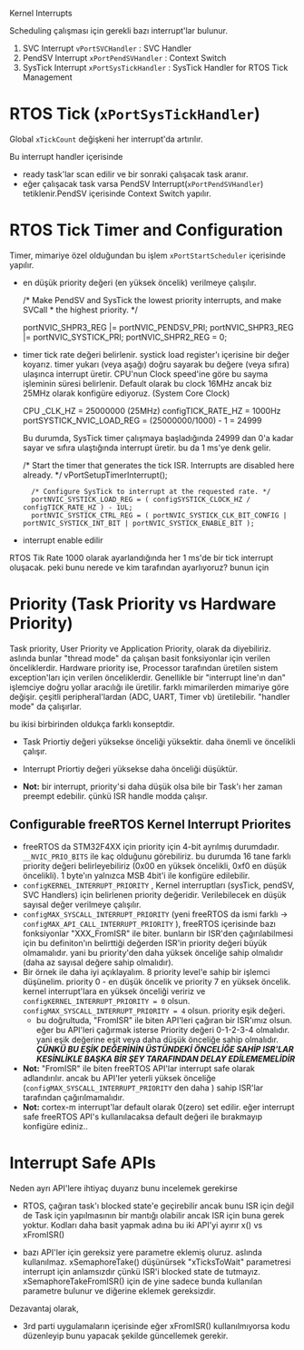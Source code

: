 Kernel Interrupts

Scheduling çalışması için gerekli bazı interrupt'lar bulunur.

1. SVC Interrupt        `vPortSVCHandler`     : SVC Handler
2. PendSV Interrupt     `xPortPendSVHandler`  : Context Switch
3. SysTick Interrupt    `xPortSysTickHandler` : SysTick Handler for RTOS Tick Management

# RTOS Tick (`xPortSysTickHandler`)

Global `xTickCount` değişkeni her interrupt'da artırılır.

Bu interrupt handler içerisinde
- ready task'lar scan edilir ve bir sonraki çalışacak task aranır.
- eğer çalışacak task varsa PendSV Interrupt(`xPortPendSVHandler`) tetiklenir.PendSV içerisinde Context Switch yapılır.

# RTOS Tick Timer and Configuration

Timer, mimariye özel olduğundan bu işlem `xPortStartScheduler` içerisinde yapılır.
- en düşük priority değeri (en yüksek öncelik) verilmeye çalışılır.


    /* Make PendSV and SysTick the lowest priority interrupts, and make SVCall * the highest priority. */
    
    portNVIC_SHPR3_REG |= portNVIC_PENDSV_PRI;
    portNVIC_SHPR3_REG |= portNVIC_SYSTICK_PRI;
    portNVIC_SHPR2_REG = 0;

- timer tick rate değeri belirlenir. systick load register'ı içerisine bir değer koyarız.
    timer yukarı (veya aşağı) doğru sayarak bu değere (veya sıfıra) ulaşınca interrupt üretir.
    CPU'nun Clock speed'ine göre bu sayma işleminin süresi belirlenir.
    Default olarak bu clock 16MHz ancak biz 25MHz olarak konfigüre ediyoruz. (System Core Clock)

    CPU _CLK_HZ = 25000000 (25MHz)
    configTICK_RATE_HZ = 1000Hz
    portSYSTICK_NVIC_LOAD_REG = (25000000/1000) - 1 = 24999
    
    Bu durumda, SysTick timer çalışmaya başladığında 24999 dan 0'a kadar sayar ve sıfıra ulaştığında interrupt üretir. bu da 1 ms'ye denk gelir.

    /* Start the timer that generates the tick ISR.  Interrupts are disabled here already. */
    vPortSetupTimerInterrupt();

        /* Configure SysTick to interrupt at the requested rate. */
        portNVIC_SYSTICK_LOAD_REG = ( configSYSTICK_CLOCK_HZ / configTICK_RATE_HZ ) - 1UL;
        portNVIC_SYSTICK_CTRL_REG = ( portNVIC_SYSTICK_CLK_BIT_CONFIG | portNVIC_SYSTICK_INT_BIT | portNVIC_SYSTICK_ENABLE_BIT );


- interrupt enable edilir

RTOS Tik Rate 1000 olarak ayarlandığında her 1 ms'de bir tick interrupt oluşacak. 
peki bunu nerede ve kim tarafından ayarlıyoruz? bunun için


# Priority (Task Priority vs Hardware Priority)

Task priority, User Priority ve Application Priority, olarak da diyebiliriz. aslında bunlar "thread mode" da çalışan basit fonksiyonlar için verilen önceliklerdir. Hardware priority ise, Processor tarafından üretilen sistem exception'ları için verilen önceliklerdir. Genellikle bir "interrupt line'ın dan" işlemciye doğru yollar aracılığı ile üretilir. farklı mimarilerden mimariye göre değişir. çeşitli peripheral'lardan (ADC, UART, Timer vb) üretilebilir. "handler mode" da çalışırlar. 

bu ikisi birbirinden oldukça farklı konseptdir.
- Task Priortiy değeri yüksekse önceliği yüksektir. daha önemli ve öncelikli çalışır.
- Interrupt Priortiy değeri yüksekse daha önceliği düşüktür.

- **Not:** bir interrupt, priority'si daha düşük olsa bile bir Task'ı her zaman preempt edebilir. çünkü ISR handle modda çalışır.

## Configurable freeRTOS Kernel Interrupt Priorites

- freeRTOS da STM32F4XX için priority için 4-bit ayrılmış durumdadır. `__NVIC_PRIO_BITS` ile kaç olduğunu görebiliriz. bu durumda 16 tane farklı priority değeri belirleyebiliriz (0x00 en yüksek öncelikli, 0xf0 en düşük öncelikli). 1 byte'ın yalnızca MSB 4bit'i ile konfigüre edilebilir.
- `configKERNEL_INTERRUPT_PRIORITY` , Kernel interruptları (sysTick, pendSV, SVC Handlers) için belirlenen priority değeridir. Verilebilecek en düşük sayısal değer verilmeye çalışılır.
- `configMAX_SYSCALL_INTERRUPT_PRIORITY` (yeni freeRTOS da ismi farklı -> `configMAX_API_CALL_INTERRUPT_PRIORITY` ), freeRTOS içerisinde bazı fonksiyonlar "XXX_FromISR" ile biter. bunların bir ISR'den çağırılabilmesi için bu definiton'ın belirttiği değerden ISR'in priority değeri büyük olmamalıdır. yani bu priority'den daha yüksek önceliğe sahip olmalıdır (daha az sayısal değere sahip olmalıdır).
- Bir örnek ile daha iyi açıklayalım. 8 priority level'e sahip bir işlemci düşünelim. priority 0 - en düşük öncelik ve priority 7 en yüksek öncelik. kernel interrupt'lara en yüksek önceliği veririz ve `configKERNEL_INTERRUPT_PRIORITY = 0` olsun. `configMAX_SYSCALL_INTERRUPT_PRIORITY = 4` olsun. priority eşik değeri.
    - bu doğrultuda, "FromISR" ile biten API'leri çağıran bir ISR'ımız olsun. eğer bu API'leri çağırmak isterse Priority değeri 0-1-2-3-4 olmalıdır. yani eşik değerine eşit veya daha düşük önceliğe sahip olmalıdır. **_ÇÜNKÜ BU EŞİK DEĞERİNİN ÜSTÜNDEKİ ÖNCELİĞE SAHİP ISR'LAR KESİNLİKLE BAŞKA BİR ŞEY TARAFINDAN DELAY EDİLEMEMELİDİR_**
- **Not:** "FromISR" ile biten freeRTOS API'lar interrupt safe olarak adlandırılır. ancak bu API'ler yeterli yüksek önceliğe (`configMAX_SYSCALL_INTERRUPT_PRIORITY` den daha ) sahip ISR'lar tarafından çağırılmamalıdır.
- **Not:** cortex-m interrupt'lar default olarak 0(zero) set edilir. eğer interrupt safe freeRTOS API's kullanılacaksa default değeri ile bırakmayıp konfigüre ediniz..


# Interrupt Safe APIs

Neden ayrı API'lere ihtiyaç duyarız bunu incelemek gerekirse 
- RTOS, çağıran task'ı blocked state'e geçirebilir ancak bunu ISR için değil de Task için yapılmasının bir mantığı olabilir ancak ISR için buna gerek yoktur. Kodları daha basit yapmak adına bu iki API'yi ayırır x() vs xFromISR()

- bazı API'ler için gereksiz yere parametre eklemiş oluruz. aslında kullanılmaz. xSemaphoreTake() düşünürsek "xTicksToWait" parametresi interrupt için anlamsızdır çünkü ISR'i blocked state de tutmayız. xSemaphoreTakeFromISR() için de yine sadece bunda kullanılan parametre bulunur ve diğerine eklemek gereksizdir.

Dezavantaj olarak,
- 3rd parti uygulamaların içerisinde eğer xFromISR() kullanılmıyorsa kodu düzenleyip bunu yapacak şekilde güncellemek gerekir.